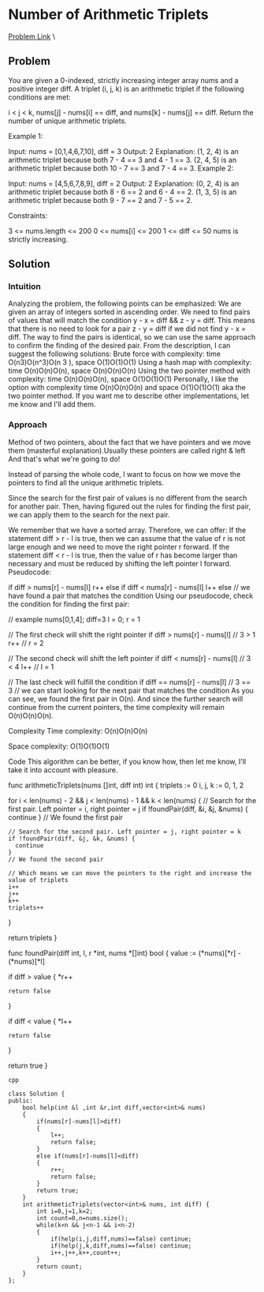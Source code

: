 #  __Number of Arithmetic Triplets__
[Problem Link](https://leetcode.com/problems/number-of-arithmetic-triplets/description/) \

## Problem
You are given a 0-indexed, strictly increasing integer array nums and a positive integer diff. A triplet (i, j, k) is an arithmetic triplet if the following conditions are met:

i < j < k,
nums[j] - nums[i] == diff, and
nums[k] - nums[j] == diff.
Return the number of unique arithmetic triplets.

 

Example 1:

Input: nums = [0,1,4,6,7,10], diff = 3
Output: 2
Explanation:
(1, 2, 4) is an arithmetic triplet because both 7 - 4 == 3 and 4 - 1 == 3.
(2, 4, 5) is an arithmetic triplet because both 10 - 7 == 3 and 7 - 4 == 3. 
Example 2:

Input: nums = [4,5,6,7,8,9], diff = 2
Output: 2
Explanation:
(0, 2, 4) is an arithmetic triplet because both 8 - 6 == 2 and 6 - 4 == 2.
(1, 3, 5) is an arithmetic triplet because both 9 - 7 == 2 and 7 - 5 == 2.
 

Constraints:

3 <= nums.length <= 200
0 <= nums[i] <= 200
1 <= diff <= 50
nums is strictly increasing.

## Solution

### Intuition
Analyzing the problem, the following points can be emphasized:
We are given an array of integers sorted in ascending order.
We need to find pairs of values that will match the condition y - x = diff && z - y = diff.
This means that there is no need to look for a pair z - y = diff if we did not find y - x = diff.
The way to find the pairs is identical, so we can use the same approach to confirm the finding of the desired pair.
From the description, I can suggest the following solutions:
Brute force with complexity: time O(n3)O(n^3)O(n 
3
 ), space O(1)O(1)O(1)
Using a hash map with complexity: time O(n)O(n)O(n), space O(n)O(n)O(n)
Using the two pointer method with complexity: time O(n)O(n)O(n), space O(1)O(1)O(1)
Personally, I like the option with complexity time O(n)O(n)O(n) and space O(1)O(1)O(1) aka the two pointer method.
If you want me to describe other implementations, let me know and I'll add them.

### Approach
Method of two pointers, about the fact that we have pointers and we move them (masterful explanation).Usually these pointers are called right & left And that's what we're going to do!

Instead of parsing the whole code, I want to focus on how we move the pointers to find all the unique arithmetic triplets.

Since the search for the first pair of values ​​is no different from the search for another pair. Then, having figured out the rules for finding the first pair, we can apply them to the search for the next pair.

We remember that we have a sorted array. Therefore, we can offer:
If the statement diff > r - l is true, then
we can assume that the value of r is not large enough and we need to move the right pointer r forward.
If the statement diff < r - l is true, then the value of r has become larger than necessary and must be reduced by shifting the left pointer l forward.
Pseudocode:

if diff > nums[r] - nums[l]
    r++
else if diff < nums[r] - nums[l]
    l++
else 
    // we have found a pair that matches the condition
Using our pseudocode, check the condition for finding the first pair:

// example
nums[0,1,4]; diff=3
l = 0; r = 1

// The first check will shift the right pointer
if diff > nums[r] - nums[l] // 3 > 1
    r++ // r = 2

// The second check will shift the left pointer
if diff < nums[r] - nums[l] // 3 < 4
    l++ // l = 1

// The last check will fulfill the condition
if diff == nums[r] - nums[l] // 3 == 3
 // we can start looking for the next pair that matches the condition
As you can see, we found the first pair in O(n). And since the further search will continue from the current pointers, the time complexity will remain O(n)O(n)O(n).

Complexity
Time complexity:
O(n)O(n)O(n)

Space complexity:
O(1)O(1)O(1)

Code
This algorithm can be better, if you know how, then let me know, I'll take it into account with pleasure.

func arithmeticTriplets(nums []int, diff int) int {
  triplets := 0
  i, j, k := 0, 1, 2

  for i < len(nums) - 2 && j < len(nums) - 1 && k < len(nums) {
    // Search for the first pair. Left pointer = i, right pointer = j
    if !foundPair(diff, &i, &j, &nums) {
      continue
    }
    // We found the first pair

    // Search for the second pair. Left pointer = j, right pointer = k
    if !foundPair(diff, &j, &k, &nums) {
      continue
    }
    // We found the second pair

    // Which means we can move the pointers to the right and increase the value of triplets
    i++
    j++
    k++
    triplets++
  }  

  return triplets
}

func foundPair(diff int, l, r *int, nums *[]int) bool {
  value := (*nums)[*r] - (*nums)[*l]

  if diff > value {
    *r++

    return false
  }

  if diff < value {
    *l++

    return false
  }

  return true
}




```
cpp

class Solution {
public:
    bool help(int &l ,int &r,int diff,vector<int>& nums)
    {
        if(nums[r]-nums[l]>diff)
        {
            l++;
            return false;
        }
        else if(nums[r]-nums[l]<diff)
        {
            r++;
            return false;
        }
        return true;
    }
    int arithmeticTriplets(vector<int>& nums, int diff) {
        int i=0,j=1,k=2;
        int count=0,n=nums.size();
        while(k<n && j<n-1 && i<n-2)
        {
            if(help(i,j,diff,nums)==false) continue;
            if(help(j,k,diff,nums)==false) continue;
            i++,j++,k++,count++;
        }
        return count;
    }
};

```
